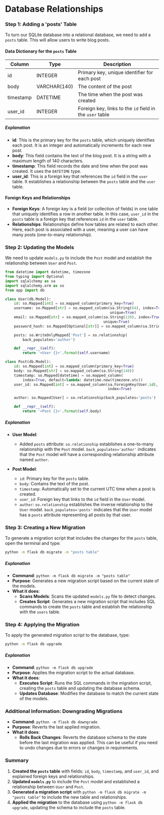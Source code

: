 # Database Relationships

### Step 1: Adding a 'posts' Table

To turn our SQLite database into a relational database, we need to add a `posts` table. This will allow users to write blog posts.

#### Data Dictionary for the `posts` Table

| Column     | Type      | Description                                          |
|------------|-----------|------------------------------------------------------|
| id         | INTEGER   | Primary key, unique identifier for each post         |
| body       | VARCHAR(140) | The content of the post                            |
| timestamp  | DATETIME  | The time when the post was created                   |
| user_id    | INTEGER   | Foreign key, links to the `id` field in the `user` table |

##### Explanation

- **id**: This is the primary key for the `posts` table, which uniquely identifies each post. It is an integer and automatically increments for each new post.
- **body**: This field contains the text of the blog post. It is a string with a maximum length of 140 characters.
- **timestamp**: This field records the date and time when the post was created. It uses the `DATETIME` type.
- **user_id**: This is a foreign key that references the `id` field in the `user` table. It establishes a relationship between the `posts` table and the `user` table.

#### Foreign Keys and Relationships

- **Foreign Keys**: A foreign key is a field (or collection of fields) in one table that uniquely identifies a row in another table. In this case, `user_id` in the `posts` table is a foreign key that references `id` in the `user` table.
- **Relationships**: Relationships define how tables are related to each other. Here, each post is associated with a user, meaning a user can have many posts (one-to-many relationship).

### Step 2: Updating the Models

We need to update `models.py` to include the `Post` model and establish the relationship between `User` and `Post`.

```python
from datetime import datetime, timezone
from typing import Optional
import sqlalchemy as sa
import sqlalchemy.orm as so
from app import db

class User(db.Model):
    id: so.Mapped[int] = so.mapped_column(primary_key=True)
    username: so.Mapped[str] = so.mapped_column(sa.String(64), index=True,
                                                unique=True)
    email: so.Mapped[str] = so.mapped_column(sa.String(120), index=True,
                                             unique=True)
    password_hash: so.Mapped[Optional[str]] = so.mapped_column(sa.String(256))

    posts: so.WriteOnlyMapped['Post'] = so.relationship(
        back_populates='author')

    def __repr__(self):
        return '<User {}>'.format(self.username)

class Post(db.Model):
    id: so.Mapped[int] = so.mapped_column(primary_key=True)
    body: so.Mapped[str] = so.mapped_column(sa.String(140))
    timestamp: so.Mapped[datetime] = so.mapped_column(
        index=True, default=lambda: datetime.now(timezone.utc))
    user_id: so.Mapped[int] = so.mapped_column(sa.ForeignKey(User.id),
                                               index=True)

    author: so.Mapped[User] = so.relationship(back_populates='posts')

    def __repr__(self):
        return '<Post {}>'.format(self.body)
```

##### Explanation

- **User Model**:
  - Added `posts` attribute: `so.relationship` establishes a one-to-many relationship with the `Post` model. `back_populates='author'` indicates that the `Post` model will have a corresponding relationship attribute named `author`.

- **Post Model**:
  - `id`: Primary key for the `posts` table.
  - `body`: Contains the text of the post.
  - `timestamp`: Automatically set to the current UTC time when a post is created.
  - `user_id`: Foreign key that links to the `id` field in the `User` model.
  - `author`: `so.relationship` establishes the inverse relationship to the `User` model. `back_populates='posts'` indicates that the `User` model has a `posts` attribute representing all posts by that user.

### Step 3: Creating a New Migration

To generate a migration script that includes the changes for the `posts` table, open the terminal and type:

```bash
python -m flask db migrate -m "posts table"
```

##### Explanation

- **Command**: `python -m flask db migrate -m "posts table"`
- **Purpose**: Generates a new migration script based on the current state of the models.
- **What it does**:
  - **Scans Models**: Scans the updated `models.py` file to detect changes.
  - **Creates Script**: Generates a new migration script that includes SQL commands to create the `posts` table and establish the relationship with the `users` table.

### Step 4: Applying the Migration

To apply the generated migration script to the database, type:

```bash
python -m flask db upgrade
```

##### Explanation

- **Command**: `python -m flask db upgrade`
- **Purpose**: Applies the migration script to the actual database.
- **What it does**:
  - **Executes Script**: Runs the SQL commands in the migration script, creating the `posts` table and updating the database schema.
  - **Updates Database**: Modifies the database to match the current state of the models.

### Additional Information: Downgrading Migrations

- **Command**: `python -m flask db downgrade`
- **Purpose**: Reverts the last applied migration.
- **What it does**:
  - **Rolls Back Changes**: Reverts the database schema to the state before the last migration was applied. This can be useful if you need to undo changes due to errors or changes in requirements.

### Summary

1. **Created the `posts` table** with fields: `id`, `body`, `timestamp`, and `user_id`, and explained foreign keys and relationships.
2. **Updated `models.py`** to include the `Post` model and established a relationship between `User` and `Post`.
3. **Generated a migration script** with `python -m flask db migrate -m "posts table"` to include the new table and relationships.
4. **Applied the migration** to the database using `python -m flask db upgrade`, updating the schema to include the `posts` table.